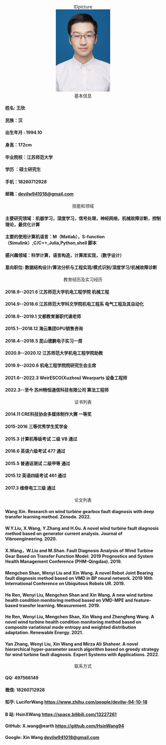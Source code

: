 <center> IDpicture </center> 
<div align="center" >
    <img src="IDpicture.jpg" width="35%">
</div>


<center> 基本信息 </center> 

#### 姓名: 王欣
#### 民族：汉 
#### 出生年月 : 1994.10
#### 身高：172cm 
#### 毕业院校：江苏师范大学 
#### 学历 ：硕士研究生
#### 手机：18260712928 
#### 邮箱：devilw941018@gmail.com


<center> 技能和领域 </center>

#### 主要研究领域：机器学习，深度学习，信号处理，神经网络，机械故障诊断，控制理论，最优化计算
#### 主要的使用计算机语言：M（Matlab），S-function（Simulink）,C/C++,Julia,Python,shell 脚本
#### 感兴趣领域：科学计算，语言构造，计算库实现，（数字设计）
#### 意向职位: 数据结构设计/算法分析与工程实现/模式识别/深度学习/机械故障诊断

<center> 教育经历及实习经历 </center> 

#### 2018.9--2021.6 江苏师范大学机电工程学院 机械工程
#### 2014.9--2018.6 江苏师范大学科文学院机电工程系 电气工程及其自动化
#### 2018.9--2019.1 文都教育兼职代课老师
#### 2015.1--2018.12  海云集团GPU销售咨询
#### 2018.4--2018.5 昆山德鹏电子实习一周
#### 2020.9--2020.12 江苏师范大学机电工程学院助教
#### 2019.9--2020.6 机电工程学院院研究生会主席
#### 2021.6--2022.3 WeirESCO(Xuzhou) Wearparts 设备工程师
#### 2022.3--至今  苏州畅恒通信科技有限公司 算法工程师
<center> 证书列表 </center>

#### 2014.11 CRE科技协会多媒体制作大赛 一等奖
#### 2015-2016 三等优秀学生奖学金
#### 2015.3 计算机等级考试 二级 VB 通过
#### 2016.6 英语六级考试 477 通过
#### 2015.5 普通话测试 二级甲等 通过
#### 2015.12 英语四级考试 461 通过
#### 2017.3  维修电工三级 通过


<center> 论文列表 </center>

#### Wang Xin. Research on wind turbine gearbox fault diagnosis with deep transfer learning method. Zenodo. 2022.
#### W.Y.Liu, X.Wang, Y.Zhang and H.Gu. A novel wind turbine fault diagnosis method based on generator current analysis. Journal of Vibroengineering. 2020.
#### X.Wang，W.Liu and M.Shan. Fault Diagnosis Analysis of Wind Turbine Gear Based on Transfer Function Model. 2019 Prognostics and System Health Management Conference (PHM-Qingdao). 2019.
#### Mengchen Shan, Wenyi Liu and Xin Wang. A novel Robot Joint Bearing fault diagnosis method based on VMD in BP neural network. 2019 16th International Conference on Ubiquitous Robots UR. 2019.
#### He Ren, Wenyi Liu, Mengchen Shan and Xin Wang. A new wind turbine health condition monitoring method based on VMD-MPE and feature-based transfer learning. Measurement. 2019.
#### He Ren, Wenyi Liu, Mengchen Shan, Xin Wang and Zhengfeng Wang. A novel wind turbine health condition monitoring method based on composite variational mode entropy and weighted distribution adaptation. Renewable Energy. 2021.
#### Yan Zhang, Wenyi Liu, Xin Wang and Mirza Ali Shaheer. A novel hierarchical hyper-parameter search algorithm based on greedy strategy for wind turbine fault diagnosis. Expert Systems with Applications. 2022.

<center> 联系方式 </center>

#### QQ: 497566149
#### 微信: 18260712928
#### 知乎: LuciferWang https://www.zhihu.com/people/devilw-94-10-18
#### B 站: HsinXWang https://space.bilibili.com/13227261
#### GitHub: X.wang@earth https://github.com/HsinWang94
#### Google: Xin Wang devilw941018@gmail.com
